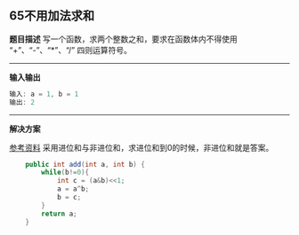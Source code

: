 ## 65不用加法求和
**题目描述**
写一个函数，求两个整数之和，要求在函数体内不得使用 “+”、“-”、“*”、“/” 四则运算符号。

---
**输入输出**
```java
输入: a = 1, b = 1
输出: 2
```

---
**解决方案**

[参考资料](https://leetcode-cn.com/problems/bu-yong-jia-jian-cheng-chu-zuo-jia-fa-lcof/solution/jin-zhi-tao-wa-ru-he-yong-wei-yun-suan-wan-cheng-j/)
采用进位和与非进位和，求进位和到0的时候，非进位和就是答案。
```java
    public int add(int a, int b) {
        while(b!=0){
            int c = (a&b)<<1;
            a = a^b;
            b = c;
        }
        return a;
    }
```

